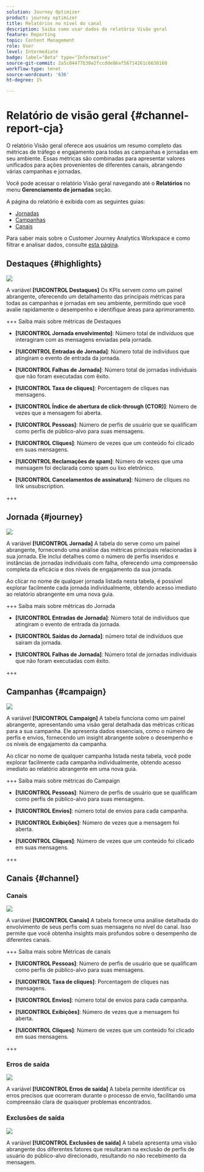 ```yaml
---
solution: Journey Optimizer
product: journey optimizer
title: Relatórios no nível do canal
description: Saiba como usar dados do relatório Visão geral
feature: Reporting
topic: Content Management
role: User
level: Intermediate
badge: label="Beta" type="Informative"
source-git-commit: 2a5c04477b38e2fccdde86af56714261c6638160
workflow-type: tm+mt
source-wordcount: '636'
ht-degree: 1%

---
```


# Relatório de visão geral {#channel-report-cja}

O relatório Visão geral oferece aos usuários um resumo completo das métricas de tráfego e engajamento para todas as campanhas e jornadas em seu ambiente. Essas métricas são combinadas para apresentar valores unificados para ações provenientes de diferentes canais, abrangendo várias campanhas e jornadas.

Você pode acessar o relatório Visão geral navegando até o **Relatórios** no menu **Gerenciamento de jornadas** seção.

A página do relatório é exibida com as seguintes guias:

* [Jornadas](#journey)
* [Campanhas](#campaign)
* [Canais](#channel)

Para saber mais sobre o Customer Journey Analytics Workspace e como filtrar e analisar dados, consulte [esta página](https://experienceleague.adobe.com/en/docs/analytics-platform/using/cja-workspace/home).

## Destaques {#highlights}

![](assets/cja-highlights.png)

A variável **[!UICONTROL Destaques]** Os KPIs servem como um painel abrangente, oferecendo um detalhamento das principais métricas para todas as campanhas e jornadas em seu ambiente, permitindo que você avalie rapidamente o desempenho e identifique áreas para aprimoramento.

+++ Saiba mais sobre métricas de Destaques

* **[!UICONTROL Jornada envolvimento]**: Número total de indivíduos que interagiram com as mensagens enviadas pela jornada.

* **[!UICONTROL Entradas de Jornada]**: Número total de indivíduos que atingiram o evento de entrada da jornada.

* **[!UICONTROL Falhas de Jornada]**: Número total de jornadas individuais que não foram executadas com êxito.

* **[!UICONTROL Taxa de cliques]**: Porcentagem de cliques nas mensagens.

* **[!UICONTROL Índice de abertura de click-through (CTOR)]**: Número de vezes que a mensagem foi aberta.

* **[!UICONTROL Pessoas]**: Número de perfis de usuário que se qualificam como perfis de público-alvo para suas mensagens.

* **[!UICONTROL Cliques]**: Número de vezes que um conteúdo foi clicado em suas mensagens.

* **[!UICONTROL Reclamações de spam]**: Número de vezes que uma mensagem foi declarada como spam ou lixo eletrônico.

* **[!UICONTROL Cancelamentos de assinatura]**: Número de cliques no link unsubscription.

+++

## Jornada {#journey}

![](assets/cja-channel-journeys.png)

A variável **[!UICONTROL Jornada]** A tabela do serve como um painel abrangente, fornecendo uma análise das métricas principais relacionadas à sua jornada. Ele inclui detalhes como o número de perfis inseridos e instâncias de jornadas individuais com falha, oferecendo uma compreensão completa da eficácia e dos níveis de engajamento da sua jornada.

Ao clicar no nome de qualquer jornada listada nesta tabela, é possível explorar facilmente cada jornada individualmente, obtendo acesso imediato ao relatório abrangente em uma nova guia.

+++ Saiba mais sobre métricas do Jornada

* **[!UICONTROL Entradas de Jornada]**: Número total de indivíduos que atingiram o evento de entrada da jornada.

* **[!UICONTROL Saídas do Jornada]**: número total de indivíduos que saíram da jornada.

* **[!UICONTROL Falhas de Jornada]**: Número total de jornadas individuais que não foram executadas com êxito.

+++

## Campanhas {#campaign}

![](assets/cja-channel-campaigns.png)

A variável **[!UICONTROL Campaign]** A tabela funciona como um painel abrangente, apresentando uma visão geral detalhada das métricas críticas para a sua campanha. Ele apresenta dados essenciais, como o número de perfis e envios, fornecendo um insight abrangente sobre o desempenho e os níveis de engajamento da campanha.

Ao clicar no nome de qualquer campanha listada nesta tabela, você pode explorar facilmente cada campanha individualmente, obtendo acesso imediato ao relatório abrangente em uma nova guia.

+++ Saiba mais sobre métricas do Campaign

* **[!UICONTROL Pessoas]**: Número de perfis de usuário que se qualificam como perfis de público-alvo para suas mensagens.

* **[!UICONTROL Envios]**: número total de envios para cada campanha.

* **[!UICONTROL Exibições]**: Número de vezes que a mensagem foi aberta.

* **[!UICONTROL Cliques]**: Número de vezes que um conteúdo foi clicado em suas mensagens.

+++

## Canais {#channel}

### Canais

![](assets/cja-channels.png)

A variável **[!UICONTROL Canais]** A tabela fornece uma análise detalhada do envolvimento de seus perfis com suas mensagens no nível do canal. Isso permite que você obtenha insights mais profundos sobre o desempenho de diferentes canais.

+++ Saiba mais sobre Métricas de canais

* **[!UICONTROL Pessoas]**: Número de perfis de usuário que se qualificam como perfis de público-alvo para suas mensagens.

* **[!UICONTROL Taxa de cliques]**: Porcentagem de cliques nas mensagens.

* **[!UICONTROL Envios]**: número total de envios para cada campanha.

* **[!UICONTROL Exibições]**: Número de vezes que a mensagem foi aberta.

* **[!UICONTROL Cliques]**: Número de vezes que um conteúdo foi clicado em suas mensagens.

+++

### Erros de saída

![](assets/cja-channels-outbound-errors.png)

A variável **[!UICONTROL Erros de saída]** A tabela permite identificar os erros precisos que ocorreram durante o processo de envio, facilitando uma compreensão clara de quaisquer problemas encontrados.

### Exclusões de saída

![](assets/cja-channels-outbound-excluded.png)

A variável **[!UICONTROL Exclusões de saída]** A tabela apresenta uma visão abrangente dos diferentes fatores que resultaram na exclusão de perfis de usuário do público-alvo direcionado, resultando no não recebimento da mensagem.
